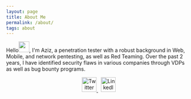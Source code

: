 ```yaml
---
layout: page
title: About Me
permalink: /about/
tags: about
---
```


Hello<img src="https://i.imgur.com/fZPfuNV.gif" width="29px">, I'm Aziz, a penetration tester with a robust background in Web, Mobile, and network pentesting, as well as Red Teaming. Over the past 2 years, I have identified security flaws in various companies through VDPs as well as bug bounty programs.


<p align="center">

  <a href="https://twitter.com/nxtexploit">
    <img src="https://i.imgur.com/1ymoCCi.gif" alt="Twitter" width=40>
  </a>
  &nbsp;
  <a href="https://linkedin.com/in/nxtexploit">
    <img src="https://img.icons8.com/?size=512&id=MR3dZdlA53te&format=png" alt="LinkedIn" width=40>
  </a>
  
</p>


